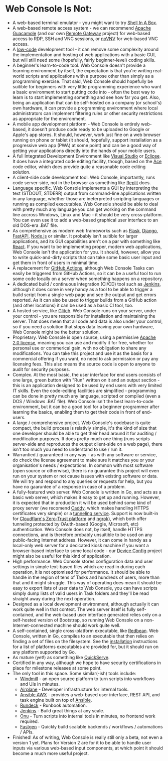 # Web Console Is Not:
- A web-based terminal emulator - you might want to try [Shell In A Box](https://github.com/shellinabox/shellinabox).
- A web-based remote access system - we can recommend [Apache Guacamole](https://guacamole.apache.org/) (and our own [Remote Gateway](https://github.com/dhicks6345789/remote-gateway) project) for web-based access to RDP, SSH and VNC sessions, or [noVNV](https://novnc.com/info.html) for web-based VNC access.
- A [low-code](https://en.wikipedia.org/wiki/Low-code_development_platform) development tool - it can remove some complexity around the implementation and hosting of web applications with a basic GUI, but will still need some (hopefully, fairly beginner-level) coding skills.
- A beginner's learn-to-code tool. Web Console doesn't provide a learning environment by itself, the expectation is that you're writing real-world scripts and applications with a purpose other than simply as a programming exercise. That said, Web Console should hopefully be suitible for beginners with very little programming experience who want a basic environment to start putting code into - often the best way to learn is to start implementing something and see how far you get. Also, being an application that can be self-hosted on a company (or school's) own hardware, it can provide a programming environment where local administrators can implement filtering rules or other security restrictions as appropriate for the environment.
- A mobile app development platform - Web Console is entirely web-based, it doesn't produce code ready to be uploaded to Google or Apple's app stores. It should, however, work just fine on a web browser running on phone or tablet (it should, hopefully, support installation as a progressive web app (PWA) at some point) and can be a good way of getting your applications directly into the hands of your mobile users.
- A full Integrated Development Environment like [Visual Studio](https://visualstudio.microsoft.com/) or [Eclipse](https://www.eclipse.org/). It does have a integrated code editing facility, though, based on the [Ace](https://ace.c9.io/) code editor, which does provide quite a reasonable code editing solution.
- A client-side code development tool. Web Console, importantly, runs code server-side, not in the browser as something like [Replit](https://replit.com/) does.
- Language specific. Web Console implements a GUI by interpreting the text (STDOUT, STDERR) output from command-line applications written in any language, whether those are ineterpreted scripting languages or running as compiled executables. Web Console should be able to deal with pretty much any language you can get working on the command line accross Windows, Linux and Mac - it should be very cross-platform. You can even use it to add a web-based graphical user interface to an old DOS-era .BAT file.
- As comprehensive as modern web frameworks such as [Flask](https://flask.palletsprojects.com/), [Django](https://www.djangoproject.com/), [FastAPI](https://fastapi.tiangolo.com/), [Node.js](https://nodejs.org/en/) or similar. It probably isn't suitible for larger applications, and its GUI capabilities aren't on a par with something like [React](https://reactjs.org/). If you want to be implementing proper, modern web applications, Web Console isn't the application for you. It should, however, allow you to write quick-and-dirty scripts that can take some basic user input and get them in front of users in minimal time.
- A replacement for [GitHub Actions](https://github.com/features/actions), although Web Console Tasks can easily be triggered from GitHub Actions, so it can be a useful tool to run some code locally on a server when something happens on a repository.
- A dedicated build / continuous integration (CI/CD) tool such as [Jenkins](https://www.jenkins.io/), although it does come in very handy as a tool to be able to trigger a build script from a single web page and see the output and get errors reported. As it can also be used to trigger builds from a GitHub action (and other locations) it can be used as a basic CI tool, too.
- A hosted service, like [Glitch](https://glitch.com/). Web Console runs on your server, under your control - you are responsible for installation and maintaining the server. That does mean that all code and data is also under your control, so if you need a solution that stops data leaving your own hardware, Web Console might be the better solution.
- Proprietary. Web Console is open source, using a permissive [Apache 2.0 license](https://www.apache.org/licenses/LICENSE-2.0), meaning you can use and modify it for free, whether for personal use or commerical gain, with no obligation to share any modifications. You can take this project and use it as the basis for a commercial offering if you want, no need to ask permission or pay any licensing fees. This also means the source code is open to anyone to audit for security purposes.
- Complex. At the most basic, the user interface for end users consists of one large, green button with "Run" written on it and an output section - this is an application designed to be used by end users with very limited IT skills. Even the code-editing facilities are simplified - programming can be done in pretty much any language, scripted or compiled (even a DOS / Windows .BAT file). Web Console isn't the best learn-to-code environment, but it can be a good tool for a beginner programmer after learning the basics, enabling them to get their code in front of end-users.
- A large / comprehensive project. Web Console's codebase is quite compact, the build process is relativly simple, it's the kind of size that one developer should be able to get their head around it for auditing / modification purposes. It does pretty much one thing (runs scripts server-side and reproduces the output client-side on a web page), there isn't too much you need to understand to use / run it.
- Warrantied / guaranteed in any way - as with any software or service, do check the license agreement to make sure it matches you or your organisation's needs / expectations. In common with most software (open source or otherwise), there is no guarantee this project will even run on your system or not cause issues with existing software or data. We will try and respond to any queries or requests for help, but you have no gaaruntee of a response in case of a problem.
- A fully-featured web server. Web Console is written in Go, and acts as a basic web server, which makes it easy to get up and running. However, it is expected that in production it will be used behind some kind of proxy server (we recomend [Caddy](https://caddyserver.com/), which makes handling HTTPS certificates very simple) or a [tunneling service](https://github.com/anderspitman/awesome-tunneling). Support is now built-in for [Cloudflare's Zero-Trust platform](https://www.cloudflare.com/en-gb/lp/ppc/zero-trust-network-access-x/) and [ngrok](https://ngrok.com/)), which both offer tunneling protected by OAuth-based (Google, Microsoft, etc) authentication. Web Console does not, by itself, handle HTTPS connections, and is therefore probably unsuitible to be used on any public-facing Internet address. However, it can come in handy as a local-only web server for a decicated kiosk machine if you want a browser-based interface to some local code - our [Device Config](https://github.com/dhicks6345789/device-config) project might also be useful for this kind of application.
- High performance. Web Console stores configuration data and user settings in simple text-based files which are read in during each operation, it is not optomised for performance. It should be able to handle in the region of tens of Tasks and hundreds of users, more than that and it might struggle. This way of operating does mean it should be easy to export lists of user data to Web Console, you can have scripts simply dump lists of valid users in Task folders and they'll be read straight away during the next operation.
- Designed as a local development environment, although actually it can work quite well in that context. The web server itself is fully self-contained, and the web-based user interface generated relies only on a self-hosted version of Bootstrap, so running Web Console on a non-Internet-connected machine should work quite well.
- A self-contained, single cross-platform executable, like [Redbean](https://redbean.dev/). Web Console, written in Go, compiles to an executable that then relies on finding a set of files on the filesystem. See the [installation](INSTALLATION.md) instructions for a list of platforms executables are provided for, but it should run on any platform supported by Go.
- As mature (yet!) as something like [QuickServe](https://github.com/jstrieb/quickserv).
- Certified in any way, although we hope to have security certifications in place for milestone releases at some point.
- The only tool in this space. Some similar(-ish) tools include:
  - [Windmill](https://www.windmill.dev/) - an open source platform to turn scripts into workflows and UIs in minutes.
  - [Airplane](https://www.airplane.dev/) - Developer infrastructure for internal tools.
  - [Ansible AWX](https://github.com/ansible/awx) - provides a web-based user interface, REST API, and task engine built on top of [Ansible](https://github.com/ansible/ansible).
  - [Rundeck](https://www.rundeck.com/) - Runbook automation.
  - [Jenkins](https://www.jenkins.io/) - Build great things at any scale.
  - [Onu](https://joinonu.com/) - Turn scripts into internal tools in minutes, no frontend work required.
  - [Fastgen](https://fastgen.com/) - Quickly build scalable backends / workflows / automations / APIs.
- Finished! As of writing, Web Console is really still only a beta, not even a version 1 yet. Plans for Version 2 are for it to be able to handle user inputs via various web-based input components, at which point it should become a much more useful project.
